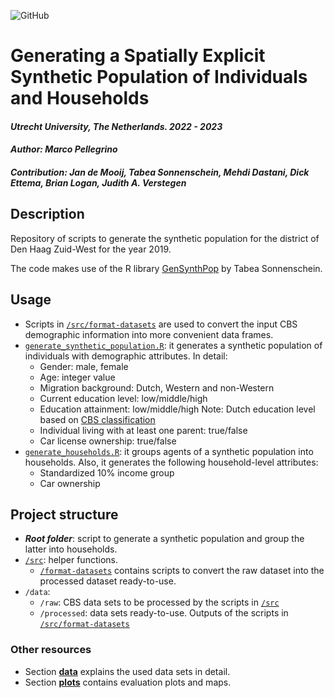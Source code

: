 ![GitHub](https://img.shields.io/badge/license-GPL--3.0-blue)

# Generating a Spatially Explicit Synthetic Population of Individuals and Households

#### *Utrecht University, The Netherlands. 2022 - 2023*

#### *Author: Marco Pellegrino*

#### *Contribution: Jan de Mooij, Tabea Sonnenschein, Mehdi Dastani, Dick Ettema, Brian Logan, Judith A. Verstegen*

## Description

Repository of scripts to generate the synthetic population for the district of Den Haag Zuid-West for the year 2019.

The code makes use of the R library [GenSynthPop](https://github.com/TabeaSonnenschein/Spatial-Agent-based-Modeling-of-Urban-Health-Interventions/tree/main/GenSynthPop) by Tabea Sonnenschein.

## Usage

-   Scripts in [`/src/format-datasets`](/src/format-datasets) are used to convert the input CBS demographic information into more convenient data frames.
-   [`generate_synthetic_population.R`](generate-synthetic-population.R): it generates a synthetic population of individuals with demographic attributes. In detail:
    -   Gender: male, female
    -   Age: integer value
    -   Migration background: Dutch, Western and non-Western
    -   Current education level: low/middle/high
    -   Education attainment: low/middle/high Note: Dutch education level based on [CBS classification](https://www.cbs.nl/nl-nl/nieuws/2019/33/verschil-levensverwachting-hoog-en-laagopgeleid-groeit/opleidingsniveau)
    -   Individual living with at least one parent: true/false
    -   Car license ownership: true/false
-   [`generate_households.R`](generate-households.R): it groups agents of a synthetic population into households. Also, it generates the following household-level attributes:
    -   Standardized 10% income group
    -   Car ownership

## Project structure

-   ***Root folder***: script to generate a synthetic population and group the latter into households.
-   [`/src`](/src): helper functions.
    -   [`/format-datasets`](/src/format-datasets) contains scripts to convert the raw dataset into the processed dataset ready-to-use.
-   `/data`:
    -   `/raw`: CBS data sets to be processed by the scripts in [`/src`](/src)
    -   `/processed`: data sets ready-to-use. Outputs of the scripts in [`/src/format-datasets`](/src/format-datasets)

### Other resources

-   Section [**data**](README_data.md) explains the used data sets in detail.
-   Section [**plots**](README_plots.md) contains evaluation plots and maps.
